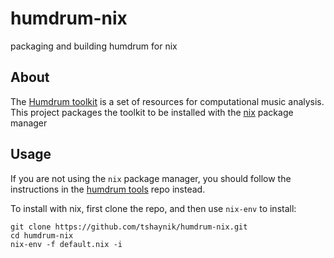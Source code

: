 humdrum-nix
============

packaging and building humdrum for nix

About
-----

The [Humdrum toolkit](https://www.humdrum.org/) is a set of resources for
computational music analysis.
This project packages the toolkit to be installed with the [nix](https://nixos.org) package manager

Usage
-----

If you are not using the `nix` package manager, you should follow the instructions in the
[humdrum tools](https://github.com/humdrum-tools/humdrum-tools) repo instead.

To install with nix, first clone the repo, and then use `nix-env` to install:

```
git clone https://github.com/tshaynik/humdrum-nix.git
cd humdrum-nix
nix-env -f default.nix -i
```
